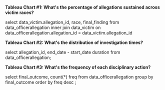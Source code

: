 **Tableau Chart #1: What's the percentage of allegations sustained across victim races?**

select data_victim.allegation_id, race, final_finding from data_officerallegation inner join data_victim on data_officerallegation.allegation_id = data_victim.allegation_id


**Tableau Chart #2: What's the distribution of investigation times?**

select allegation_id, end_date - start_date duration from data_officerallegation;

**Tableau Chart #3: What's the frequency of each disciplinary action?**

select final_outcome, count(*) freq from data_officerallegation group by final_outcome order by freq desc ;